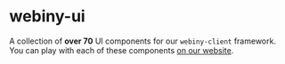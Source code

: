 # webiny-ui

A collection of **over 70** UI components for our `webiny-client` framework.
You can play with each of these components [on our website](https://www.webiny.com/docs/current/components/alert). 